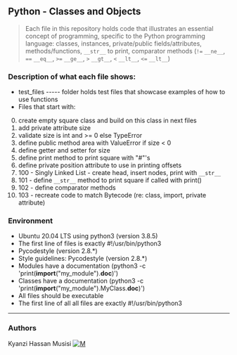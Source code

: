 ## Python - Classes and Objects
> Each file in this repository holds code that illustrates an essential concept of programming,
> specific to the Python programming language:
> classes, instances, private/public fields/attributes, methods/functions, ```__str__``` to print,
> comparator methods (```!=``` ```__ne__```, ```==``` ```__eq__```, ```>=``` ```__ge__```, ```>``` ```__gt__```, ```<``` ```__lt__```, ```<=``` ```__lt__```)

### Description of what each file shows:
* test_files ----- folder holds test files that showcase examples of how to use functions
* Files that start with:
0. create empty square class and build on this class in next files
1. add private attribute size
2. validate size is int and >= 0 else TypeError
3. define public method area with ValueError if size < 0
4. define getter and setter for size
5. define print method to print square with "#"'s
6. define private position attribute to use in printing offsets
100. 100 - Singly Linked List - create head, insert nodes, print with ```__str__```
101. 101 - define ```__str__``` method to print square if called with print()
102. 102 - define comparator methods
103. 103 - recreate code to match Bytecode (re: class, import, private attribute)

### Environment
* Ubuntu 20.04 LTS using python3 (version 3.8.5)
* The first line of files is exactly #!/usr/bin/python3
* Pycodestyle (version 2.8.*)
* Style guidelines: Pycodestyle (version 2.8.*)
* Modules have a documentation (python3 -c 'print(__import__("my_module").__doc__)')
* Classes have a documentation (python3 -c 'print(__import__("my_module").MyClass.__doc__)')
* All files should be executable
* The first line of all all files are exactly #!/usr/bin/python3
---
### Authors
Kyanzi Hassan Musisi [![M](https://upload.wikimedia.org/wikipedia/fr/thumb/c/c8/Twitter_Bird.svg/30px-Twitter_Bird.svg.png)](https://twitter.com/hassan_kyanzi)

